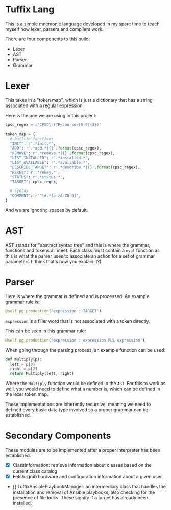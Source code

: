 # Tuffix Lang

This is a simple mnemonic language developed in my spare time to teach myself how lexer, parsers and compilers work.

There are four components to this build:

- Lexer
- AST
- Parser
- Grammar

# Lexer

This takes in a "token map", which is just a dictionary that has a string associated with a regular expression.

Here is the one we are using in this project:

```python
cpsc_regex = r'CPSC\-(?P<course>[0-9]{3})'

token_map = {
  # builtin functions
  "INIT": r'.*init.*',
  "ADD": r'.*add.*|{}'.format(cpsc_regex),
  "REMOVE": r'.*remove.*|{}'.format(cpsc_regex),
  "LIST_INSTALLED": r'.*installed.*',
  "LIST_AVAILABLE": r'.*available.*',
  "DESCRIBE_TARGET": r'.*describe.*|{}'.format(cpsc_regex),
  "REKEY": r'.*rekey.*',
  "STATUS": r'.*status.*',
  "TARGET": cpsc_regex,

  # syntax
  "COMMENT": r'^\#.*[a-zA-Z0-9]',
}
```
And we are ignoring spaces by default.

# AST

AST stands for "abstract syntax tree" and this is where the grammar, functions and tokens all meet.
Each class must contain a `eval` function as this is what the parser uses to associate an action for a set of grammar parameters (I think that's how you explain it?).

# Parser

Here is where the grammar is defined and is processed.
An example grammar rule is:

```python
@self.pg.production('expression : TARGET')
```

`expression` is a filler word that is not associated with a token directly.

This can be seen in this grammar rule:

```python
@self.pg.production('expression : expression MUL expression')
```

When going through the parsing process, an example function can be used:

```python
def multiply(p):
  left = p[0]
  right = p[2]
  return Multiply(left, right)
```
Where the `Multiply` function would be defined in the `AST`.
For this to work as well, you would need to define what a number is, which can be defined in the lexer token map.

These implementations are inherently recursive, meaning we need to defined every basic data type involved so a proper grammar can be established.


# Secondary Components

These modules are to be implemented after a proper interpreter has been established.

- [X] ClassInformation: retrieve information about classes based on the current class catalog
- [X] Fetch: grab hardware and configuration information about a given user
- [] TuffixAnsiblePlaybookManager: an intermediary class that handles the installation and removal of Ansible playbooks, also checking for the presence of file locks. These signify if a target has already been installed.



